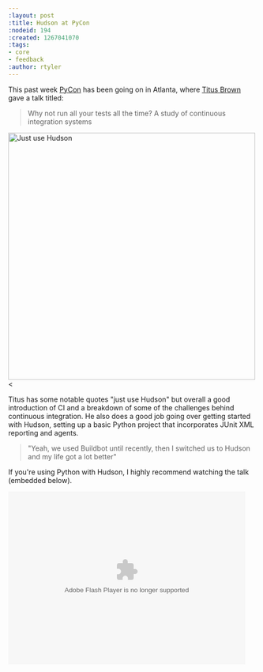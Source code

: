 ```yaml
---
:layout: post
:title: Hudson at PyCon
:nodeid: 194
:created: 1267041070
:tags:
- core
- feedback
:author: rtyler
---
```

This past week <a id="aptureLink_z1tlMXupZM" href="https://twitter.com/pycon">PyCon</a> has been going on in Atlanta, where <a id="aptureLink_WLsRDsy9yw" href="https://twitter.com/ctitusbrown">Titus Brown</a> gave a talk titled: 

> Why not run all your tests all the time? A study of continuous integration systems

<img src="https://web.archive.org/web/*/https://agentdero.cachefly.net/continuousblog/just_use_hudson.png" alt="Just use Hudson" width="500"/><

Titus has some notable quotes "just use Hudson" but overall a good introduction of CI and a breakdown of some of the challenges behind continuous integration. He also does a good job going over getting started with Hudson, setting up a basic Python project that incorporates JUnit XML reporting and agents. 

> "Yeah, we used Buildbot until recently, then I switched us to Hudson and my life got a lot better"

If you're using Python with Hudson, I highly recommend watching the talk (embedded below).

<embed src="http://blip.tv/play/g4VigciTVwI%2Em4v" type="application/x-shockwave-flash" width="480" height="350" allowscriptaccess="always" allowfullscreen="true"></embed>
